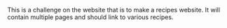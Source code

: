 This is a challenge on the website that is to make a recipes website.
 It will contain multiple pages and should link to various recipes. 
